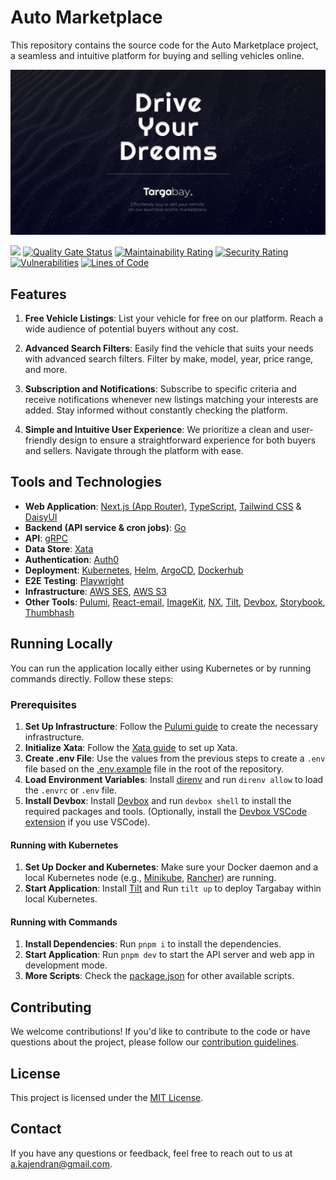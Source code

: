 # Auto Marketplace

This repository contains the source code for the Auto Marketplace project, a seamless and intuitive platform for buying and selling vehicles online. 

<a href="https://targabay.com/lk">
    <img alt="preview-image" src="apps/webapp/public/images/banner.jpg" width="1024">
</a>

<br>

![](https://api.checklyhq.com/v1/badges/checks/d8ee5b92-7ff0-4809-9cc4-405274b5411b?style=flat&theme=default)
[![Quality Gate Status](https://sonarcloud.io/api/project_badges/measure?project=kaje94_auto-marketplace-client&metric=alert_status)](https://sonarcloud.io/summary/new_code?id=kaje94_auto-marketplace-client)
[![Maintainability Rating](https://sonarcloud.io/api/project_badges/measure?project=kaje94_auto-marketplace-client&metric=sqale_rating)](https://sonarcloud.io/summary/new_code?id=kaje94_auto-marketplace-client)
[![Security Rating](https://sonarcloud.io/api/project_badges/measure?project=kaje94_auto-marketplace-client&metric=security_rating)](https://sonarcloud.io/summary/new_code?id=kaje94_auto-marketplace-client)
[![Vulnerabilities](https://sonarcloud.io/api/project_badges/measure?project=kaje94_auto-marketplace-client&metric=vulnerabilities)](https://sonarcloud.io/summary/new_code?id=kaje94_auto-marketplace-client)
[![Lines of Code](https://sonarcloud.io/api/project_badges/measure?project=kaje94_auto-marketplace-client&metric=ncloc)](https://sonarcloud.io/summary/new_code?id=kaje94_auto-marketplace-client)

## Features

1. **Free Vehicle Listings**: List your vehicle for free on our platform. Reach a wide audience of potential buyers without any cost.

2. **Advanced Search Filters**: Easily find the vehicle that suits your needs with advanced search filters. Filter by make, model, year, price range, and more.

3. **Subscription and Notifications**: Subscribe to specific criteria and receive notifications whenever new listings matching your interests are added. Stay informed without constantly checking the platform.

4. **Simple and Intuitive User Experience**: We prioritize a clean and user-friendly design to ensure a straightforward experience for both buyers and sellers. Navigate through the platform with ease.

## Tools and Technologies

- **Web Application**: [Next.js (App Router)](https://nextjs.org/docs/app/building-your-application/routing), [TypeScript](https://www.typescriptlang.org/), [Tailwind CSS](https://tailwindcss.com/) & [DaisyUI](https://daisyui.com/)
- **Backend (API service & cron jobs)**: [Go](https://golang.org/)
- **API**: [gRPC](https://grpc.io/)
- **Data Store**: [Xata](https://xata.io/)
- **Authentication**: [Auth0](https://auth0.com/)
- **Deployment**: [Kubernetes](https://kubernetes.io/), [Helm](https://helm.sh/), [ArgoCD](https://argoproj.github.io/argo-cd/), [Dockerhub](https://hub.docker.com/)
- **E2E Testing**: [Playwright](https://playwright.dev/)
- **Infrastructure**: [AWS SES](https://aws.amazon.com/ses/), [AWS S3](https://aws.amazon.com/s3/)
- **Other Tools**: [Pulumi](https://www.pulumi.com/), [React-email](https://www.npmjs.com/package/react-email), [ImageKit](https://imagekit.io/), [NX](https://nx.dev/), [Tilt](https://tilt.dev/), [Devbox](https://www.jetify.com/devbox), [Storybook](https://storybook.js.org/), [Thumbhash](https://github.com/evanw/thumbhash)

## Running Locally

You can run the application locally either using Kubernetes or by running commands directly. Follow these steps:

### Prerequisites

1. **Set Up Infrastructure**: Follow the [Pulumi guide](/libs/pulumi/README.md) to create the necessary infrastructure.
2. **Initialize Xata**: Follow the [Xata guide](/libs/xata/README.md) to set up Xata.
3. **Create .env File**: Use the values from the previous steps to create a `.env` file based on the [.env.example](.env.example) file in the root of the repository.
4. **Load Environment Variables**: Install [direnv](https://direnv.net/) and run `direnv allow` to load the `.envrc` or `.env` file.
5. **Install Devbox**: Install [Devbox](https://www.jetpack.io/devbox/) and run `devbox shell` to install the required packages and tools. (Optionally, install the [Devbox VSCode extension](https://marketplace.visualstudio.com/items?itemName=jetpack-io.devbox) if you use VSCode).

#### Running with Kubernetes

1. **Set Up Docker and Kubernetes**: Make sure your Docker daemon and a local Kubernetes node (e.g., [Minikube](https://minikube.sigs.k8s.io/docs/), [Rancher](https://rancher.com/)) are running.
2. **Start Application**: Install [Tilt](https://tilt.dev/) and Run `tilt up` to deploy Targabay within local Kubernetes.

#### Running with Commands

1. **Install Dependencies**: Run `pnpm i` to install the dependencies.
2. **Start Application**: Run `pnpm dev` to start the API server and web app in development mode.
3. **More Scripts**: Check the [package.json](package.json) for other available scripts.

## Contributing

We welcome contributions! If you'd like to contribute to the code or have questions about the project, please follow our [contribution guidelines](.github/CONTRIBUTING.md).

## License

This project is licensed under the [MIT License](LICENSE).

## Contact

If you have any questions or feedback, feel free to reach out to us at [a.kajendran@gmail.com](mailto:a.kajendran@gmail.com).
